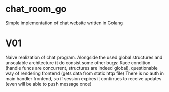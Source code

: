 # chat_room_go
 Simple implementation of chat website written in Golang

# V01
Naive realization of chat program.
Alongside the used global structures and unscalable architecture it do consist some other bugs:
Race condition (handle funcs are concurrent, structures are indeed global), questionable way of rendering frontend (gets data from static http file)
There is no auth in main handler frontend, so if session expires it continues to receive updates (even will be able to push message once)

